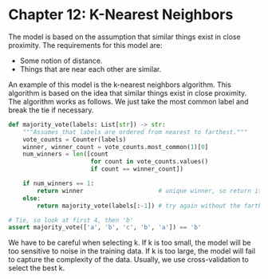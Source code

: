 # Chapter 12: K-Nearest Neighbors

The model is based on the assumption that similar things exist in close proximity. The requirements for this model are:

- Some notion of distance.
- Things that are near each other are similar.

An example of this model is the k-nearest neighbors algorithm. This algorithm is based on the idea that similar things exist in close proximity. The algorithm works as follows. We just take the most common label and break the tie if necessary.

```python
def majority_vote(labels: List[str]) -> str:
    """Assumes that labels are ordered from nearest to farthest."""
    vote_counts = Counter(labels)
    winner, winner_count = vote_counts.most_common(1)[0]
    num_winners = len([count
                       for count in vote_counts.values()
                       if count == winner_count])

    if num_winners == 1:
        return winner                     # unique winner, so return it
    else:
        return majority_vote(labels[:-1]) # try again without the farthest

# Tie, so look at first 4, then 'b'
assert majority_vote(['a', 'b', 'c', 'b', 'a']) == 'b'
```

We have to be careful when selecting k. If k is too small, the model will be too sensitive to noise in the training data. If k is too large, the model will fail to capture the complexity of the data. Usually, we use cross-validation to select the best k.
